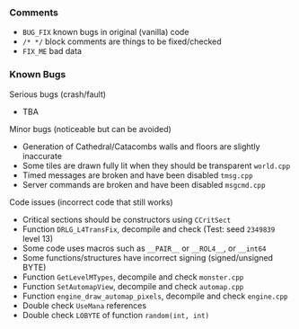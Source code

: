 ### Comments
- `BUG_FIX` known bugs in original (vanilla) code
- `/* */` block comments are things to be fixed/checked
- `FIX_ME` bad data

### Known Bugs
Serious bugs (crash/fault)
- TBA

Minor bugs (noticeable but can be avoided)
- Generation of Cathedral/Catacombs walls and floors are slightly inaccurate
- Some tiles are drawn fully lit when they should be transparent `world.cpp`
- Timed messages are broken and have been disabled `tmsg.cpp`
- Server commands are broken and have been disabled `msgcmd.cpp`

Code issues (incorrect code that still works)
- Critical sections should be constructors using `CCritSect`
- Function `DRLG_L4TransFix`, decompile and check (Test: seed `2349839` level 13)
- Some code uses macros such as `__PAIR__` or `__ROL4__`, or `__int64`
- Some functions/structures have incorrect signing (signed/unsigned BYTE)
- Function `GetLevelMTypes`, decompile and check `monster.cpp`
- Function `SetAutomapView`, decompile and check `automap.cpp`
- Function `engine_draw_automap_pixels`, decompile and check `engine.cpp`
- Double check `UseMana` references
- Double check `LOBYTE` of function `random(int, int)`
